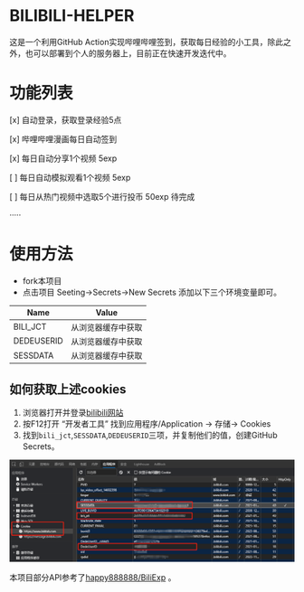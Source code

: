 # BILIBILI-HELPER

这是一个利用GitHub Action实现哔哩哔哩签到，获取每日经验的小工具，除此之外，也可以部署到个人的服务器上，目前正在快速开发迭代中。

# 功能列表

[x] 自动登录，获取登录经验5点 

[x] 哔哩哔哩漫画每日自动签到 

[x] 每日自动分享1个视频 5exp 

[ ] 每日自动模拟观看1个视频 5exp 

[ ] 每日从热门视频中选取5个进行投币 50exp  待完成

·····

# 使用方法
- fork本项目
- 点击项目 Seeting->Secrets->New Secrets 添加以下三个环境变量即可。

| Name       | Value              |
| ---------- | ------------------ |
| BILI_JCT   | 从浏览器缓存中获取 |
| DEDEUSERID | 从浏览器缓存中获取 |
| SESSDATA   | 从浏览器缓存中获取 |

## 如何获取上述cookies

1. 浏览器打开并登录[bilibili网站](https://www.bilibili.com/)
2. 按F12打开 “开发者工具” 找到应用程序/Application -> 存储-> Cookies
3. 找到`bili_jct`,`SESSDATA`,`DEDEUSERID`三项，并复制他们的值，创建GitHub Secrets。

![图示](docs/IMG/20201012001307.png)

本项目部分API参考了[happy888888/BiliExp](https://github.com/happy888888/BiliExp) 。



